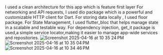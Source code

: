 I used a clean architecture for this app which is feature first layer
For networking and API requests, I used dio package which is a powerful and customizable HTTP client for Dart.
For storing data locally , I used floor package. 
For State Management, I used flutter_bloc that helps manage state in a scalable and testable way.
For dependency injection, get_it package is used,a simple service locator,making it easier to manage app-wide services and repositories.
![Screenshot 2025-04-16 at 10 35 24 PM](https://github.com/user-attachments/assets/dff90502-df3d-4e07-89ac-4277ee1cbb8d)
![Screenshot 2025-04-16 at 10 35 04 PM](https://github.com/user-attachments/assets/de72732b-6e6c-46cb-8bd2-1c674714b920)
![Screenshot 2025-04-16 at 10 34 46 PM](https://github.com/user-attachments/assets/1b2d54aa-35b8-454c-9682-9fa4b5b521bc)
